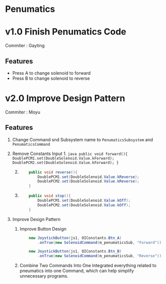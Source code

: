 # Penumatics

# v1.0 Finish Penumatics Code

Commiter : Gayting

## Features

- Press A to change solenoid to forward
- Press B to change solenoid to reverse

# v2.0 Improve Design Pattern

Commiter : Moyu

## Features

1. Change Command snd Subsystem name to `PenumaticsSubsystem` and `PenumaticsCommand`
2. Remove Constants Input
    1. 
        ```java
            public void forward(){
                DoublePCM1.set(DoubleSolenoid.Value.kForward);
                DoublePCM2.set(DoubleSolenoid.Value.kForward);
            }
        ```

    2. 
        ```java
            public void reverse(){
                DoublePCM1.set(DoubleSolenoid.Value.kReverse);
                DoublePCM2.set(DoubleSolenoid.Value.kReverse);
            }
        ```
    
    3. 
        ```java
            public void stop(){
                DoublePCM1.set(DoubleSolenoid.Value.kOff);
                DoublePCM2.set(DoubleSolenoid.Value.kOff);
            }
        ```
3. Improve Design Pattern
    1. Improve Button Design
        ```java
            new JoystickButton(js1, OIConstants.Btn_A)
                .onTrue(new SolenoidCommand(m_penumaticsSub, "Forward"));

            new JoystickButton(js1, OIConstants.Btn_B)
                .onTrue(new SolenoidCommand(m_penumaticsSub, "Reverse"));
        ```
    
    2. Combine Two Commands Into One
        Integrated everything related to pneumatics into one Command, which can help simplify unnecessary programs.
